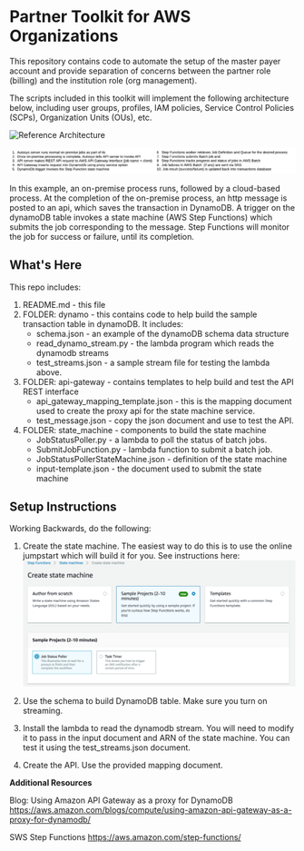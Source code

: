 Partner Toolkit for AWS Organizations 
==================================================

This repository contains code to automate the setup of the master payer account and provide separation of concerns between the partner role (billing) and the institution role (org management).

The scripts included in this toolkit will implement the following architecture below, including user groups, profiles, IAM policies, Service Control Policies (SCPs), Organization Units (OUs), etc. 

![Reference Architecture](https://github.com/rjgleave/aws-organizations-partner-toolkit/blob/master/assets/AWS-Orgs-for-Resellers.png)

![](https://github.com/rjgleave/aws-batch-api-submitter/blob/master/assets/Trigger-AWS-Batch-Integration-Job-Using-API-Gateway.png)

In this example, an on-premise process runs, followed by a cloud-based process.  At the completion of the on-premise process, an http message is posted to an api, which saves the transaction in DynamoDB.  A trigger on the dynamoDB table invokes a state machine (AWS Step Functions) which submits the job corresponding to the message.  Step Functions will monitor the job for success or failure, until its completion.   


What's Here
-----------

This repo includes:

1. README.md - this file
2. FOLDER: dynamo - this contains code to help build the sample 
transaction table in dynamoDB.  It includes:
    *   schema.json - an example of the dynamoDB schema data structure
    *   read_dynamo_stream.py - the lambda program which reads the dynamodb streams
    *   test_streams.json - a sample stream file for testing the lambda above.
3. FOLDER: api-gateway - contains templates to help build and test the API REST interface
    *   api_gateway_mapping_template.json - this is the mapping document used to create the proxy api for the state machine service.
    *   test_message.json - copy the json document and use to test the API.
4. FOLDER: state_machine  - components to build the state machine
    *   JobStatusPoller.py - a lambda to poll the status of batch jobs.
    *    SubmitJobFunction.py - lambda function to submit a batch job. 
    *   JobStatusPollerStateMachine.json - definition of the state machine
    *   input-template.json - the document used to submit the state machine

Setup Instructions
------------------

Working Backwards, do the following:

1. Create the state machine.  The easiest way to do this is to use the online jumpstart which will build it for you.  See instructions here:
![Reference Architecture](https://github.com/rjgleave/aws-batch-api-submitter/blob/master/assets/step-function-sample-projects.png)

2. Use the schema to build DynamoDB table.   Make sure you turn on streaming.
3. Install the lambda to read the dynamodb stream.   You will need to modify it to pass in the input document and ARN of the state machine.    You can test it using the test_streams.json document.
4. Create the API.  Use the provided mapping document.



__Additional Resources__

Blog: Using Amazon API Gateway as a proxy for DynamoDB
https://aws.amazon.com/blogs/compute/using-amazon-api-gateway-as-a-proxy-for-dynamodb/

SWS Step Functions
https://aws.amazon.com/step-functions/